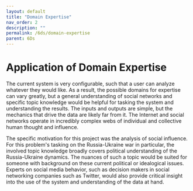 ```yaml
---
layout: default
title: "Domain Expertise"
nav_order: 2
description: ""
permalink: /6ds/domain-expertise
parent: 6Ds
---
```


# Application of Domain Expertise

The current system is very configurable, such that a user can analyze whatever they would like. As a result, the possible domains for expertise can vary greatly, but a general understanding of social networks and specific topic knowledge would be helpful for tasking the system and understanding the results. The inputs and outputs are simple, but the mechanics that drive the data are likely far from it. The Internet and social networks operate in incredibly complex webs of individual and collective human thought and influence.

The specific motivation for this project was the analysis of social influence. For this problem's tasking on the Russia-Ukraine war in particular, the involved topic knowledge broadly covers political understanding of the Russia-Ukraine dynamics. The nuances of such a topic would be suited for someone with background on these current political or idealogical issues. Experts on social media behavior, such as decision makers in social networking companies such as Twitter, would also provide critical insight into the use of the system and understanding of the data at hand.
